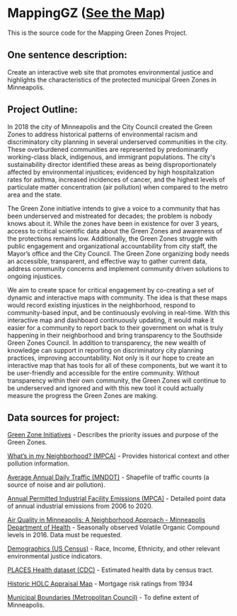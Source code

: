 # MappingGZ ([See the Map](https://rwhendrickson.github.io/MappingGZ/MVP_2))
This is the source code for the Mapping Green Zones Project.

## One sentence description:

Create an interactive web site that promotes environmental justice and highlights the characteristics of the protected municipal Green Zones in Minneapolis.

## Project Outline:

In 2018 the city of Minneapolis and the City Council created the Green Zones to address historical patterns of environmental racism and discriminatory city planning in several underserved communities in the city. These overburdened communities are represented by predominantly working-class black, indigenous, and immigrant populations. The city's sustainability director identified these areas as being disproportionately affected by environmental injustices; evidenced by high hospitalization rates for asthma, increased incidences of cancer, and the highest levels of particulate matter concentration (air pollution) when compared to the metro area and the state. 

The Green Zone initiative intends to give a voice to a community that has been underserved and mistreated for decades; the problem is nobody knows about it. While the zones have been in existence for over 3 years,  access to critical scientific data about the Green Zones  and awareness of the protections remains low. Additionally, the Green Zones struggle with public engagement and organizational accountability from city staff, the Mayor’s office and the City Council. The Green Zone organizing body needs an accessible, transparent, and effective way to gather current data, address community concerns and implement community driven solutions to ongoing injustices. 

We aim to create space for critical engagement by co-creating a set of dynamic and interactive maps with community. The idea is that these maps would record existing injustices in the neighborhood, respond to community-based input, and be continuously evolving in real-time. With this interactive map and dashboard continuously updating, it would make it easier for a community to report back to their government on what is truly happening in their neighborhood and bring transparency to the Southside Green Zones Council. In addition to transparency, the new wealth of knowledge can support in reporting on discriminatory city planning practices, improving accountability. Not only is it our hope to create an interactive map that has tools for all of these components, but we want it to be user-friendly and accessible for the entire community. Without transparency within their own community, the Green Zones will continue to be underserved and ignored and with this new tool it could actually measure the progress the Green Zones are making.

## Data sources for project:

[Green Zone Initiatives](https://www2.minneapolismn.gov/government/departments/coordinator/sustainability/minneapolis-green-zones-workgroup-report/) - Describes the priority issues and purpose of the Green Zones.

[What’s in my Neighborhood? (MPCA)](https://gisdata.mn.gov/dataset/env-my-neighborhood) - Provides historical context and other pollution information.

[Average Annual Daily Traffic (MNDOT)](https://gisdata.mn.gov/dataset/trans-aadt-traffic-segments) - Shapefile of traffic counts (a source of noise and air pollution).

[Annual Permitted Industrial Facility Emissions (MPCA)](https://www.pca.state.mn.us/air/permitted-facility-air-emissions-data) - Detailed point data of annual industrial emissions from 2006 to 2020.

[Air Quality in Minneapolis: A Neighborhood Approach - Minneapolis Department of Health](https://www2.minneapolismn.gov/media/content-assets/www2-documents/government/Air-Quality-Study-Long-Report-.pdf) - Seasonally observed Volatile Organic Compound levels in 2016. Data must be requested.

[Demographics (US Census)](https://www.census.gov/geographies/mapping-files.html) - Race, Income, Ethnicity, and other relevant environmental justice indicators.

[PLACES Health dataset (CDC)](https://www.cdc.gov/places/index.html) - Estimated health data by census tract.

[Historic HOLC Appraisal Map](https://gisdata.mn.gov/dataset/us-mn-state-metc-plan-historic-holc-appraisal) - Mortgage risk ratings from 1934

[Municipal Boundaries (Metropolitan Council)](https://gisdata.mn.gov/dataset/us-mn-state-metc-bdry-census2010counties-ctus) - To define extent of Minneapolis.
